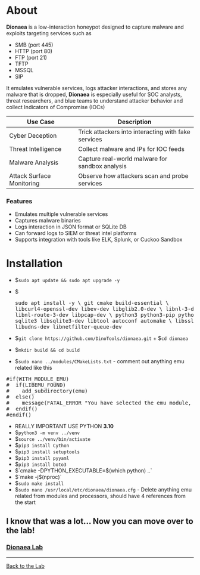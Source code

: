 # About
**Dionaea** is a low-interaction honeypot designed to capture malware and exploits targeting services such as
- SMB (port 445)
- HTTP (port 80)
- FTP (port 21)
- TFTP
- MSSQL
- SIP

It emulates vulnerable services, logs attacker interactions, and stores any malware that is dropped, **Dionaea** is especially useful for SOC analysts, threat researchers, and blue teams to understand attacker behavior and collect Indicators of Compromise (IOCs)

| Use Case  | Description |
| ------------- | ------------- |
| Cyber Deception  | Trick attackers into interacting with fake services |
| Threat Intelligence | Collect malware and IPs for IOC feeds |
| Malware Analysis | Capture real-world malware for sandbox analysis |
| Attack Surface Monitoring | Observe how attackers scan and probe services |

### Features
- Emulates multiple vulnerable services
- Captures malware binaries
- Logs interaction in JSON format or SQLite DB
- Can forward logs to SIEM or threat intel platforms
- Supports integration with tools like ELK, Splunk, or Cuckoo Sandbox

# Installation
- $`sudo apt update && sudo apt upgrade -y`

- $<pre>sudo apt install -y &#92;
  git cmake build-essential &#92;
  libcurl4-openssl-dev libev-dev libglib2.0-dev &#92;
  libnl-3-dev libnl-route-3-dev libpcap-dev &#92;
  python3 python3-pip python3-venv &#92;
  sqlite3 libsqlite3-dev libtool autoconf automake &#92;
  libssl-dev libudns-dev libnetfilter-queue-dev</pre>
  

- $`git clone https://github.com/DinoTools/dionaea.git` + $`cd dionaea`
- $`mkdir build && cd build`
- $`sudo nano ../modules/CMakeLists.txt` - comment out anything emu related like this
<pre>#if(WITH_MODULE_EMU)
#  if(LIBEMU_FOUND)
#    add_subdirectory(emu)
#  else()
#    message(FATAL_ERROR "You have selected the emu module, but libemu could not be found")
#  endif()
#endif()
</pre>
- REALLY IMPORTANT USE PYTHON **3.10**
- $`python3 -m venv ../venv`
- $`source ../venv/bin/activate`
- $`pip3 install Cython`
- $`pip3 install setuptools`
- $`pip3 install pyyaml`
- $`pip3 install boto3`
- $`cmake -DPYTHON_EXECUTABLE=$(which python) ..`
- $`make -j$(nproc)`
- $`sudo make install`
- $`sudo nano /usr/local/etc/dionaea/dionaea.cfg` - Delete anything emu related from modules and processors, should have 4 references from the start

## I know that was a lot... Now you can move over to the lab!
### [Dionaea Lab](/courseFiles/Lab_07-deceptionSystems/dionaeaLab.md)

---
[Back to the Lab](/courseFiles/Lab_07-deceptionSystems/deceptionSystems.md)
